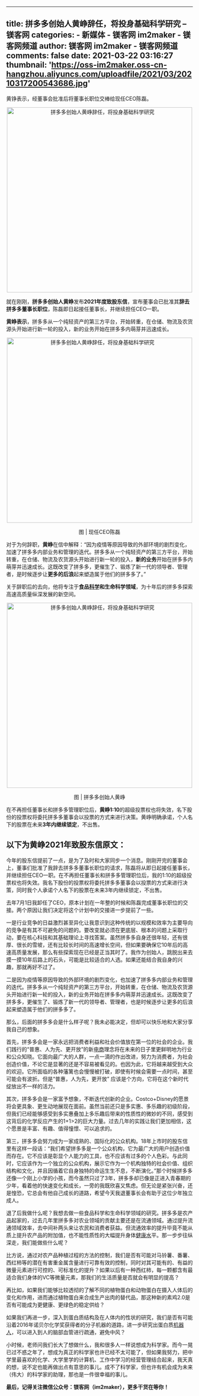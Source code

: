 
---
title: 拼多多创始人黄峥辞任，将投身基础科学研究 – 镁客网
categories: 
    - 新媒体
    - 镁客网 im2maker - 镁客网频道
author: 镁客网 im2maker - 镁客网频道
comments: false
date: 2021-03-22 03:16:27
thumbnail: 'https://oss-im2maker.oss-cn-hangzhou.aliyuncs.com/uploadfile/2021/03/20210317200543686.jpg'
---

<div>   
<p class="text-description">黄铮表示，经董事会批准后将董事长职位交棒给现任CEO陈磊。</p>
                    <p style="text-align:center"><img alt="拼多多创始人黄峥辞任，将投身基础科学研究" src="https://oss-im2maker.oss-cn-hangzhou.aliyuncs.com/uploadfile/2021/03/20210317200543686.jpg" width="500px" referrerpolicy="no-referrer"></p>
<p>就在刚刚，<strong>拼多多创始人黄峥</strong>发布<strong>2021年度致股东信</strong>，宣布董事会已批准其<strong>辞去拼多多董事长职位</strong>，陈磊即日起接任董事长，并继续担任CEO一职。</p>
<p><strong>黄峥表示</strong>，拼多多从一个纯轻资产的第三方平台，开始转重，在仓储、物流及农货源头开始进行新一轮的投入，新的业务开始在拼多多内萌芽并迅速成长。</p>
<p style="text-align:center"><img alt="拼多多创始人黄峥辞任，将投身基础科学研究" src="https://oss-im2maker.oss-cn-hangzhou.aliyuncs.com/uploadfile/2021/03/20210317200649548.jpg" width="500px" referrerpolicy="no-referrer"></p>
<p style="text-align: center">图 | 现任CEO陈磊</p>
<p>对于为何辞职，<strong>黄峥</strong>在信中解释：“因为疫情等原因导致的外部环境的剧烈变化，加速了拼多多内部业务和管理的迭代。拼多多从一个纯轻资产的第三方平台，开始转重，在仓储、物流及农货源头开始进行新一轮的投入，<strong>新的业务</strong>开始在拼多多内萌芽并迅速成长。这既改变了拼多多，更催生了、锻炼了新一代的领导者、管理者，是时候逐步让<strong>更多的后浪</strong>起来塑造属于他们的拼多多了。”</p>
<p>关于辞职后的去向，他将专注于<strong>食品<span class="wp_keywordlink_affiliate"><a href="https://www.im2maker.com/tags/%e7%a7%91%e5%ad%a6" title="View all posts in 科学" target="_blank">科学</a></span>和生命科学领域</strong>，为十年后的拼多多探索高速高质量纵深发展的新空间。</p>
<p style="text-align:center"><img alt="拼多多创始人黄峥辞任，将投身基础科学研究" src="https://oss-im2maker.oss-cn-hangzhou.aliyuncs.com/uploadfile/2021/03/20210317200543670.jpg" width="500px" referrerpolicy="no-referrer"></p>
<p style="text-align: center">图 | 拼多多创始人黄峥</p>
<p>在不再担任董事长和拼多多管理职位后，<strong>黄峥1:10</strong>的超级投票权也将失效，名下股份的投票权将委托拼多多董事会以投票的方式来进行决策。黄峥明确承诺，个人名下的股票在未来<strong>3年内继续锁定</strong>，不出售。</p>
<h2>以下为黄峥2021年致股东信原文：</h2>
<p>今年的股东信提前了一点，是为了及时和大家同步一个消息。刚刚开完的董事会上，董事们批准了我辞去拼多多董事长职位的请求，陈磊将从即日起接任董事长，并继续担任CEO一职。在不再担任董事长和拼多多管理职位后，我的1:10的超级投票权也将失效。我名下股份的投票权将委托拼多多董事会以投票的方式来进行决策，同时我个人承诺个人名下的股票在未来3年内继续锁定，不出售。</p>
<p>去年7月1日我卸任了CEO，原本计划在一年整的时候和陈磊完成董事长职位的交接。两个原因让我们决定将这个计划中的交接进一步提前了一些。</p>
<p>一是行业竞争的日益激烈甚至异化让我意识到这种传统的以规模和效率为主要导向的竞争是有其不可避免的问题的。要改变就必须在更底层、根本的问题上采取行动，要在核心科技和其基础理论上寻找答案。虽然拼多多自身还很年轻，还有很厚、很长的雪坡，还有比较长时间的高速增长空间，但如果要确保它10年后的高速高质量发展，那么有些探索现在已经是正当其时了。我作为创始人，跳脱出来去摸一摸10年后路上的石头，可能是比较适合的人选。如果还能结合我自身的兴趣，那就再好不过了。</p>
<p>二是因为疫情等原因导致的外部环境的剧烈变化，也加速了拼多多内部业务和管理的迭代。拼多多从一个纯轻资产的第三方平台，开始转重，在仓储、物流及农货源头开始进行新一轮的投入，新的业务开始在拼多多内萌芽并迅速成长。这既改变了拼多多，更催生了、锻炼了新一代的领导者、管理者，也是时候逐步让更多的后浪起来塑造属于他们的拼多多了。</p>
<p>那么，后面的拼多多会是什么样子呢？我未必能决定，但却可以快乐地和大家分享我自己的想象。</p>
<p>首先，拼多多会是一家永远把消费者利益和社会价值放在第一位的社会的企业。我们践行的“普惠、人为先、更开放”的新<span class="wp_keywordlink_affiliate"><a href="https://www.im2maker.com/tags/%e7%94%b5%e5%95%86" title="View all posts in 电商" target="_blank">电商</a></span>理念将在未来的日子里更鲜明地为行业和公众知晓。它面向最广大的人群，一点一滴的作出改进，努力为消费者，为社会创造价值，不论它是显著的还是不容易被看见的。也因为此，它将越来越受到大众的欢迎。它所面临的各种藩篱也会慢慢被打破，即使有时候会需要一点时间，甚至可能会有波折。但是“普惠，人为先，更开放” 应该是个方向，它将在这个新时代绽放出不一样的活力。</p>
<p>其次，拼多多会是一家富予想象，不断迭代创新的企业。Costco+Disney的愿景将会更具象、更生动地展现在面前。虽然当前还只是多实惠、多乐趣的初级阶段，但我们已经能够感受到多实惠叠加上多乐趣后带来的性质性的微妙的不同，感受到这背后的化学反应产生的1+1>2的巨大力量。过去几年的实践让我们更加相信，这个愿景是丰富、有趣、值得憧憬、可以追求的。</p>
<p>第三，拼多多会努力成为一家成熟的、国际化的公众机构。18年上市时的股东信里有这样一段话：“我们希望拼多多是一个公众机构，它为最广大的用户创造价值而存在。它不应该是彰显个人能力的工具，也不应该有过多的个人色彩。与此同时，它应该作为一个独立的公众机构，展示它作为一个机构独特的社会价值、组织结构和文化，并且因循着它自身独特的命运生生不息，不断演化。”那个时候拼多多还像一个刚上小学的小孩，而今虽然只过了3年，拼多多却已像是正进入青春期的少年，看着他的快速变化和成长，一旁的我既欣喜又焦虑。但无论是紧张兴奋，还是惶恐，它总会有他自己成长的道路，希望今天我退董事长会有助于这位少年独立成人。</p>
<p>退了后我做什么呢？我想去做一些食品科学和生命科学领域的研究。拼多多是农产品起家的，过去几年里拼多多对农业领域的贡献主要还是在流通领域。通过提升流通领域效率，去中间补两头来让农民和消费者获益。但流通效率的提升毕竟不能从质上提升农产品的附加值，也不能性质性的大幅提升身体<span class="wp_keywordlink_affiliate"><a href="https://www.im2maker.com/tags/%e5%81%a5%e5%ba%b7" title="View all posts in 健康" target="_blank">健康</a></span><span class="wp_keywordlink_affiliate"><a href="https://www.im2maker.com/tags/%e6%b0%b4" title="View all posts in 水" target="_blank">水</a></span>平。那一步步往纵深走，我们能做些什么呢？</p>
<p>比方说，通过对农产品种植过程的方法的控制，我们是否有可能对马铃薯、番薯、西红柿等的潜在有害重金属含量进行可靠有效的控制，同时对其可能有的、有益的微量元素进行可控的、可标准化的提升？如果以后有一种西红柿，每一颗都含有最适合我们身体的VC等微量元素，那我们的生活质量是否就会有明显的提高？</p>
<p>再比如，如果我们能够比较透彻的了解不同的植物蛋白和动物蛋白在摄入人体后的变化和作用，进而通过植物蛋白来合成生产出肉的替代品，那这种新的素鸡2.0是否有可能成为更健康、更绿色的稳定供给？</p>
<p>如果我们再进一步，深入到蛋白质结构及在人体内的性状的研究，我们是否有可能沿着2016年诺贝尔化学奖获得者的分子机器的道路，进一步研究出蛋白质<span class="wp_keywordlink_affiliate"><a href="https://www.im2maker.com/tags/%e6%9c%ba%e5%99%a8%e4%ba%ba" title="View all posts in 机器人" target="_blank">机器人</a></span>，可以进入到人的脑部血管进行疏通，避免中风？</p>
<p>小时候，老师问我们长大了想做什么，我和很多人一样说想成为科学家。而今一晃已过不惑之年了，想成为真正的科学家也许已经不太可能了，但如果我努力，把中学里最喜欢的化学、大学里学的计算机、工作中学习的经营管理结合起来，我天真的想，说不定也能再做出点有意思的事儿。成不了科学家，但也许有机会成为未来（伟大）的科学家的助理，那也是一件很幸福的事儿。</p>
                    <p><strong>最后，记得关注微信公众号：镁客网（im2maker），更多干货在等你！</strong></p>
                  
</div>
            